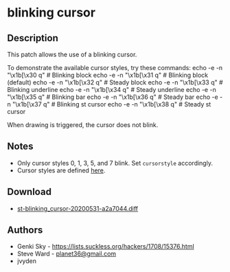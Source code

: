blinking cursor
===============

Description
-----------
This patch allows the use of a blinking cursor.

To demonstrate the available cursor styles, try these commands:
	echo -e -n "\x1b[\x30 q" # Blinking block
	echo -e -n "\x1b[\x31 q" # Blinking block (default)
	echo -e -n "\x1b[\x32 q" # Steady block
	echo -e -n "\x1b[\x33 q" # Blinking underline
	echo -e -n "\x1b[\x34 q" # Steady underline
	echo -e -n "\x1b[\x35 q" # Blinking bar
	echo -e -n "\x1b[\x36 q" # Steady bar
	echo -e -n "\x1b[\x37 q" # Blinking st cursor
	echo -e -n "\x1b[\x38 q" # Steady st cursor

When drawing is triggered, the cursor does not blink.

Notes
-----
* Only cursor styles 0, 1, 3, 5, and 7 blink.  Set `cursorstyle` accordingly.
* Cursor styles are defined [here](https://invisible-island.net/xterm/ctlseqs/ctlseqs.html#h4-Functions-using-CSI-_-ordered-by-the-final-character-lparen-s-rparen:CSI-Ps-SP-q.1D81).

Download
--------
* [st-blinking\_cursor-20200531-a2a7044.diff](st-blinking_cursor-20200531-a2a7044.diff)

Authors
-------
* Genki Sky - <https://lists.suckless.org/hackers/1708/15376.html>
* Steve Ward - <planet36@gmail.com>
* jvyden
